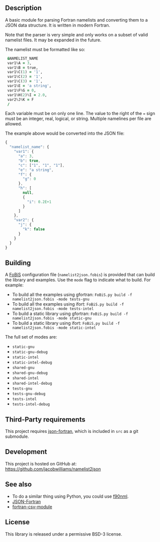 ## Description

A basic module for parsing Fortran namelists and converting them to a JSON data structure. It is written in modern Fortran.

Note that the parser is very simple and only works on a subset of valid namelist files. It may be expanded in the future.

The namelist must be formatted like so:

```fortran
 &NAMELIST_NAME
 var1%A = 3,
 var1%B = true,
 var1%C(1) = '1',
 var1%C(2) = '1',
 var1%C(3) = '1',
 var1%E = 'a string',
 var1%F%G = 0,
 var1%H(2)%I = 2.0,
 var2%J%K = F
 /
```

Each variable must be on only one line. The value to the right of the `=` sign must be an integer, real, logical, or string. Multiple namelines per file are allowed.

The example above would be converted into the JSON file:
```javascript
{
  "namelist_name": {
    "var1": {
      "a": 3,
      "b": true,
      "c": ["1", "1", "1"],
      "e": "a string",
      "f": {
        "g": 0
      },
      "h": [
        null,
        {
          "i": 0.2E+1
        }
      ]
    },
    "var2": {
      "j": {
        "k": false
      }
    }
  }
}
```

## Building

A [FoBiS](https://github.com/szaghi/FoBiS) configuration file (`namelist2json.fobis`) is provided that can build the library and examples. Use the `mode` flag to indicate what to build. For example:

* To build all the examples using gfortran: `FoBiS.py build -f namelist2json.fobis -mode tests-gnu`
* To build all the examples using ifort: `FoBiS.py build -f namelist2json.fobis -mode tests-intel`
* To build a static library using gfortran: `FoBiS.py build -f namelist2json.fobis -mode static-gnu`
* To build a static library using ifort: `FoBiS.py build -f namelist2json.fobis -mode static-intel`

The full set of modes are:

* `static-gnu`
* `static-gnu-debug`
* `static-intel`
* `static-intel-debug`
* `shared-gnu`
* `shared-gnu-debug`
* `shared-intel`
* `shared-intel-debug`
* `tests-gnu`
* `tests-gnu-debug`
* `tests-intel`
* `tests-intel-debug`

## Third-Party requirements

This project requires [json-fortran](https://github.com/jacobwilliams/json-fortran), which is included in `src` as a git submodule.

## Development

This project is hosted on GitHub at: https://github.com/jacobwilliams/namelist2json

## See also

 * To do a similar thing using Python, you could use [f90nml](https://github.com/marshallward/f90nml).
 * [JSON-Fortran](https://github.com/jacobwilliams/json-fortran)
 * [fortran-csv-module](https://github.com/jacobwilliams/fortran-csv-module)

## License

This library is released under a permissive BSD-3 license.
